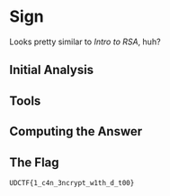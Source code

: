 # Sign
Looks pretty similar to <i>Intro to RSA</i>, huh?

## Initial Analysis 



## Tools 



## Computing the Answer 



## The Flag 
```ObjectScript
UDCTF{1_c4n_3ncrypt_w1th_d_t00}
```
